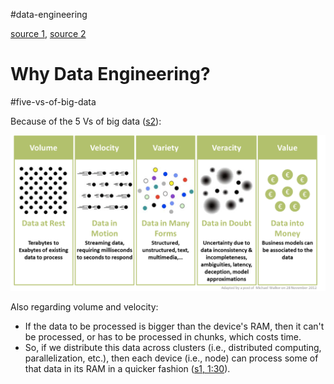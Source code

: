 
#data-engineering

[source 1](https://www.youtube.com/watch?v=AGgyf9bO_8M&list=PLlUZLZydkS7_8WnK8fMENmJFSfPwxw9Fi), [source 2](https://informationcatalyst.com/vision-experience/big-data-value/)

# Why Data Engineering?

 #five-vs-of-big-data

Because of the 5 Vs of big data ([s2](https://informationcatalyst.com/vision-experience/big-data-value/)):

![](Attachments%20-%20Data%20Engineering/Pasted%20image%2020240124120959.png)

Also regarding volume and velocity:
* If the data to be processed is bigger than the device's RAM, then it can't be processed, or has to be processed in chunks, which costs time.
* So, if we distribute this data across clusters (i.e., distributed computing, parallelization, etc.), then each device (i.e., node) can process some of that data in its RAM in a quicker fashion ([s1, 1:30](https://youtu.be/AGgyf9bO_8M?list=PLlUZLZydkS7_8WnK8fMENmJFSfPwxw9Fi&t=88)).

